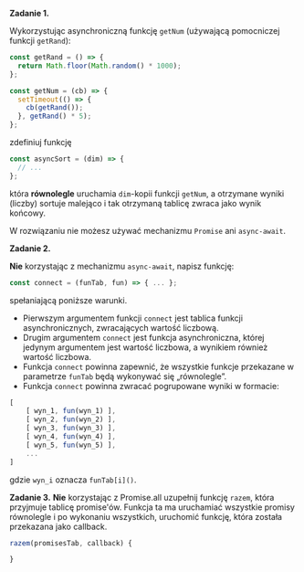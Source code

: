 **Zadanie 1.**

Wykorzystując asynchroniczną funkcję `getNum` (używającą pomocniczej funkcji `getRand`):

```javascript
const getRand = () => {
  return Math.floor(Math.random() * 1000);
};

const getNum = (cb) => {
  setTimeout(() => {
    cb(getRand());
  }, getRand() * 5);
};
```

zdefiniuj funkcję

```javascript
const asyncSort = (dim) => {
  // ...
};
```

która **równolegle** uruchamia `dim`-kopii funkcji `getNum`, a otrzymane wyniki (liczby) sortuje malejąco i tak otrzymaną tablicę zwraca jako wynik końcowy.

W rozwiązaniu nie możesz używać mechanizmu `Promise` ani `async-await`.

**Zadanie 2.**

**Nie** korzystając z mechanizmu `async-await`, napisz funkcję:

```javascript
const connect = (funTab, fun) => { ... };
```

spełaniającą poniższe warunki.

- Pierwszym argumentem funkcji `connect` jest tablica funkcji asynchronicznych, zwracających wartość liczbową.
- Drugim argumentem `connect` jest funkcja asynchroniczna, której jedynym argumentem jest wartość liczbowa, a wynikiem również wartość liczbowa.
- Funkcja `connect` powinna zapewnić, że wszystkie funkcje przekazane w parametrze `funTab` będą wykonywać się „równolegle”.
- Funkcja `connect` powinna zwracać pogrupowane wyniki w formacie:

```javascript
[
    [ wyn_1, fun(wyn_1) ],
    [ wyn_2, fun(wyn_2) ],
    [ wyn_3, fun(wyn_3) ],
    [ wyn_4, fun(wyn_4) ],
    [ wyn_5, fun(wyn_5) ],
    ...
]
```

gdzie `wyn_i` oznacza `funTab[i]()`.

**Zadanie 3.** **Nie** korzystając z Promise.all uzupełnij funkcję `razem`, która przyjmuje tablicę promise'ów. Funkcja ta ma uruchamiać wszystkie promisy równolegle i po wykonaniu wszystkich, uruchomić funkcję, która została przekazana jako callback.

```javascript
razem(promisesTab, callback) {

}
```
